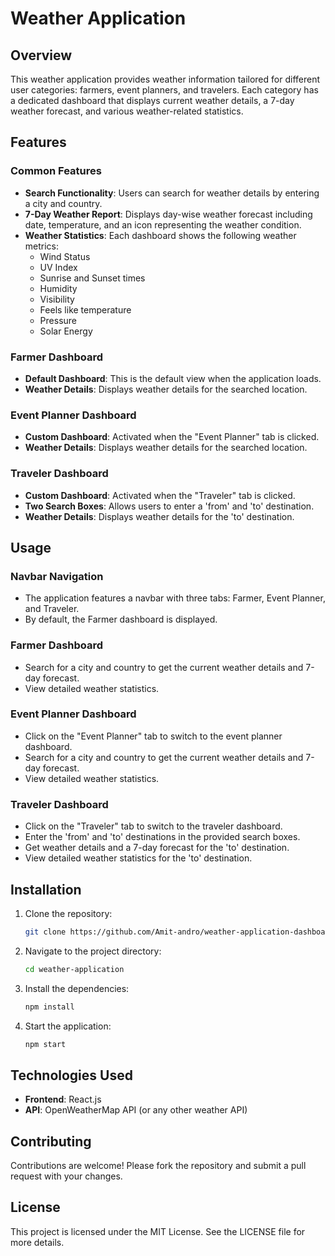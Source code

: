 # Weather Application

## Overview

This weather application provides weather information tailored for different user categories: farmers, event planners, and travelers. Each category has a dedicated dashboard that displays current weather details, a 7-day weather forecast, and various weather-related statistics.

## Features

### Common Features
- **Search Functionality**: Users can search for weather details by entering a city and country.
- **7-Day Weather Report**: Displays day-wise weather forecast including date, temperature, and an icon representing the weather condition.
- **Weather Statistics**: Each dashboard shows the following weather metrics:
  - Wind Status
  - UV Index
  - Sunrise and Sunset times
  - Humidity
  - Visibility
  - Feels like temperature
  - Pressure
  - Solar Energy

### Farmer Dashboard
- **Default Dashboard**: This is the default view when the application loads.
- **Weather Details**: Displays weather details for the searched location.

### Event Planner Dashboard
- **Custom Dashboard**: Activated when the "Event Planner" tab is clicked.
- **Weather Details**: Displays weather details for the searched location.

### Traveler Dashboard
- **Custom Dashboard**: Activated when the "Traveler" tab is clicked.
- **Two Search Boxes**: Allows users to enter a 'from' and 'to' destination.
- **Weather Details**: Displays weather details for the 'to' destination.

## Usage

### Navbar Navigation
- The application features a navbar with three tabs: Farmer, Event Planner, and Traveler.
- By default, the Farmer dashboard is displayed.

### Farmer Dashboard
- Search for a city and country to get the current weather details and 7-day forecast.
- View detailed weather statistics.

### Event Planner Dashboard
- Click on the "Event Planner" tab to switch to the event planner dashboard.
- Search for a city and country to get the current weather details and 7-day forecast.
- View detailed weather statistics.

### Traveler Dashboard
- Click on the "Traveler" tab to switch to the traveler dashboard.
- Enter the 'from' and 'to' destinations in the provided search boxes.
- Get weather details and a 7-day forecast for the 'to' destination.
- View detailed weather statistics for the 'to' destination.

## Installation

1. Clone the repository:
    ```sh
    git clone https://github.com/Amit-andro/weather-application-dashboard.git
    ```
2. Navigate to the project directory:
    ```sh
    cd weather-application
    ```
3. Install the dependencies:
    ```sh
    npm install
    ```
4. Start the application:
    ```sh
    npm start
    ```

## Technologies Used
- **Frontend**: React.js
- **API**: OpenWeatherMap API (or any other weather API)

## Contributing

Contributions are welcome! Please fork the repository and submit a pull request with your changes.

## License

This project is licensed under the MIT License. See the LICENSE file for more details.
